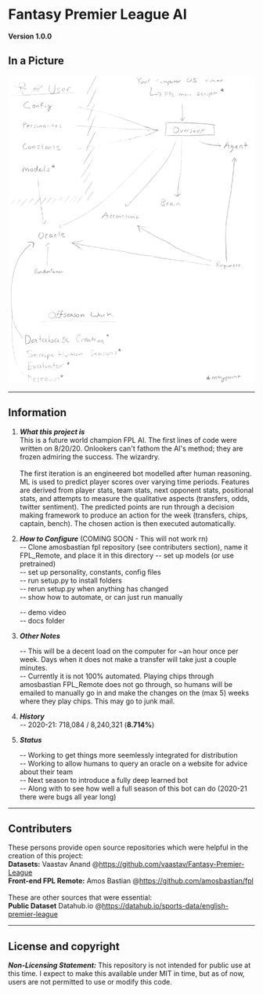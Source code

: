 # Fantasy Premier League AI

**Version 1.0.0**

## In a Picture

![File Relations Picture](https://github.com/xflynx25/boring_uninteresting_repo/blob/main/Project_Diagram.png?raw=true "File Relations Visualizer")


---

## Information

1) ***What this project is*** </br>
    This is a future world champion FPL AI. The first lines of code were written on 8/20/20. Onlookers can't fathom the AI's method; they are frozen admiring the success. The wizardry. <br/><br/>The first iteration is an engineered bot modelled after human reasoning. ML is used to predict player scores 
    over varying time periods. Features are derived from player stats, team stats, next opponent stats, 
    positional stats, and attempts to measure the qualitative aspects (transfers, odds, twitter sentiment).
    The predicted points are run through a decision making framework to produce an action for the week (transfers, chips, captain, bench). The chosen action is then executed automatically. 

2) ***How to Configure*** (COMING SOON - This will not work rn)<br/>
    -- Clone amosbastian fpl repository (see contributers section), name it FPL_Remote, and place it in this directory
    -- set up models (or use pretrained)<br/>
    -- set up personality, constants, config files<br/>
    -- run setup.py to install folders<br/>
    -- rerun setup.py when anything has changed <br/>
    -- show how to automate, or can just run manually <br/>

    -- demo video <br/>
    -- docs folder

3) ***Other Notes*** </br>

    -- This will be a decent load on the computer for ~an hour once per week. Days when it does
    not make a transfer will take just a couple minutes. <br/>
    -- Currently it is not 100% automated. Playing chips through amosbastian FPL_Remote does not go through, so humans will be emailed to manually go in and make the changes on the (max 5) weeks where they play chips. This may go to junk mail.


4) ***History*** </br>
    -- 2020-21: 718,084 / 8,240,321 (**8.714%**)


5) ***Status*** </br>

    -- Working to get things more seemlessly integrated for distribution <br/>
    -- Working to allow humans to query an oracle on a website for advice about their team<br/>
    -- Next season to introduce a fully deep learned bot<br/>
    -- Along with to see how well a full season of this bot can do (2020-21 there were bugs all year long)<br/>

---

## Contributers
These persons provide open source repositories which were helpful in the creation of this project:<br/>
**Datasets:** Vaastav Anand  @<https://github.com/vaastav/Fantasy-Premier-League> <br/>
**Front-end FPL Remote:** Amos Bastian  @<https://github.com/amosbastian/fpl> <br/><br/>
These are other sources that were essential:<br/>
**Public Dataset** Datahub.io  @<https://datahub.io/sports-data/english-premier-league>

---

## License and copyright

***Non-Licensing Statement:*** This repository is not intended for public use at this time. I expect to make this available under MIT in time, but as of now, users are not permitted to use or modify this code. 
